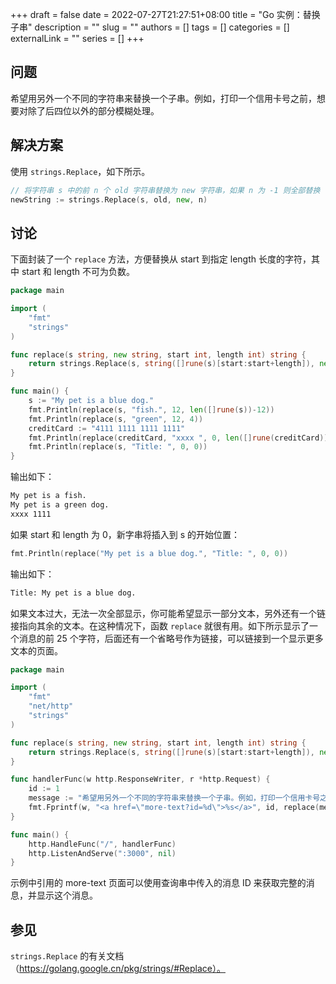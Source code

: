 +++ 
draft = false
date = 2022-07-27T21:27:51+08:00
title = "Go 实例：替换子串"
description = ""
slug = ""
authors = []
tags = []
categories = []
externalLink = ""
series = []
+++

## 问题

希望用另外一个不同的字符串来替换一个子串。例如，打印一个信用卡号之前，想要对除了后四位以外的部分模糊处理。

## 解决方案

使用 `strings.Replace`，如下所示。

```go
// 将字符串 s 中的前 n 个 old 字符串替换为 new 字符串，如果 n 为 -1 则全部替换
newString := strings.Replace(s, old, new, n)
```

## 讨论

下面封装了一个 `replace` 方法，方便替换从 start 到指定 length 长度的字符，其中 start 和 length 不可为负数。

```go
package main

import (
	"fmt"
	"strings"
)

func replace(s string, new string, start int, length int) string {
	return strings.Replace(s, string([]rune(s)[start:start+length]), new, 1)
}

func main() {
	s := "My pet is a blue dog."
	fmt.Println(replace(s, "fish.", 12, len([]rune(s))-12))
	fmt.Println(replace(s, "green", 12, 4))
	creditCard := "4111 1111 1111 1111"
	fmt.Println(replace(creditCard, "xxxx ", 0, len([]rune(creditCard))-4))
	fmt.Println(replace(s, "Title: ", 0, 0))
}
```

输出如下：

```bash
My pet is a fish.
My pet is a green dog.
xxxx 1111
```

如果 start 和 length 为 0，新字串将插入到 s 的开始位置：

```go
fmt.Println(replace("My pet is a blue dog.", "Title: ", 0, 0))
```

输出如下：

```bash
Title: My pet is a blue dog.
```

如果文本过大，无法一次全部显示，你可能希望显示一部分文本，另外还有一个链接指向其余的文本。在这种情况下，函数 `replace` 就很有用。如下所示显示了一个消息的前 25 个字符，后面还有一个省略号作为链接，可以链接到一个显示更多文本的页面。

```go
package main

import (
	"fmt"
	"net/http"
	"strings"
)

func replace(s string, new string, start int, length int) string {
	return strings.Replace(s, string([]rune(s)[start:start+length]), new, 1)
}

func handlerFunc(w http.ResponseWriter, r *http.Request) {
	id := 1
	message := "希望用另外一个不同的字符串来替换一个子串。例如，打印一个信用卡号之前，想要对除了后四位以外的部分模糊处理。"
	fmt.Fprintf(w, "<a href=\"more-text?id=%d\">%s</a>", id, replace(message, " ...", 25, len([]rune(message))-25))
}

func main() {
	http.HandleFunc("/", handlerFunc)
	http.ListenAndServe(":3000", nil)
}
```

示例中引用的 more-text 页面可以使用查询串中传入的消息 ID 来获取完整的消息，并显示这个消息。

## 参见

`strings.Replace` 的有关文档（https://golang.google.cn/pkg/strings/#Replace）。